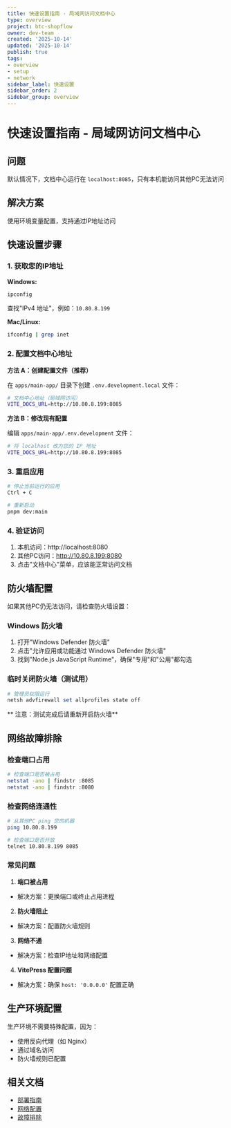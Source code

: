 ```yaml
---
title: 快速设置指南 - 局域网访问文档中心
type: overview
project: btc-shopflow
owner: dev-team
created: '2025-10-14'
updated: '2025-10-14'
publish: true
tags:
- overview
- setup
- network
sidebar_label: 快速设置
sidebar_order: 2
sidebar_group: overview
---
```


# 快速设置指南 - 局域网访问文档中心

## 问题
默认情况下，文档中心运行在 `localhost:8085`，只有本机能访问其他PC无法访问

## 解决方案
使用环境变量配置，支持通过IP地址访问

## 快速设置步骤

### 1. 获取您的IP地址

**Windows:**
```powershell
ipconfig
```
查找"IPv4 地址"，例如：`10.80.8.199`

**Mac/Linux:**
```bash
ifconfig | grep inet
```

### 2. 配置文档中心地址

**方法 A：创建配置文件（推荐）**

在 `apps/main-app/` 目录下创建 `.env.development.local` 文件：

```bash
# 文档中心地址（局域网访问）
VITE_DOCS_URL=http://10.80.8.199:8085
```

**方法 B：修改现有配置**

编辑 `apps/main-app/.env.development` 文件：

```bash
# 将 localhost 改为您的 IP 地址
VITE_DOCS_URL=http://10.80.8.199:8085
```

### 3. 重启应用

```bash
# 停止当前运行的应用
Ctrl + C

# 重新启动
pnpm dev:main
```

### 4. 验证访问

1. 本机访问：http://localhost:8080
2. 其他PC访问：http://10.80.8.199:8080
3. 点击"文档中心"菜单，应该能正常访问文档

## 防火墙配置

如果其他PC仍无法访问，请检查防火墙设置：

### Windows 防火墙

1. 打开"Windows Defender 防火墙"
2. 点击"允许应用或功能通过 Windows Defender 防火墙"
3. 找到"Node.js JavaScript Runtime"，确保"专用"和"公用"都勾选

### 临时关闭防火墙（测试用）

```powershell
# 管理员权限运行
netsh advfirewall set allprofiles state off
```

** 注意：测试完成后请重新开启防火墙**

## 网络故障排除

### 检查端口占用

```bash
# 检查端口是否被占用
netstat -ano | findstr :8085
netstat -ano | findstr :8080
```

### 检查网络连通性

```bash
# 从其他PC ping 您的机器
ping 10.80.8.199

# 检查端口是否开放
telnet 10.80.8.199 8085
```

### 常见问题

1. **端口被占用**
- 解决方案：更换端口或终止占用进程

2. **防火墙阻止**
- 解决方案：配置防火墙规则

3. **网络不通**
- 解决方案：检查IP地址和网络配置

4. **VitePress 配置问题**
- 解决方案：确保 `host: '0.0.0.0'` 配置正确

## 生产环境配置

生产环境不需要特殊配置，因为：
- 使用反向代理（如 Nginx）
- 通过域名访问
- 防火墙规则已配置

## 相关文档

- [部署指南](/guides/deployment)
- [网络配置](/guides/network)
- [故障排除](/guides/troubleshooting)

